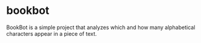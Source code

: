 # bookbot

BookBot is a simple project that analyzes which and how many alphabetical characters appear in a piece of text.